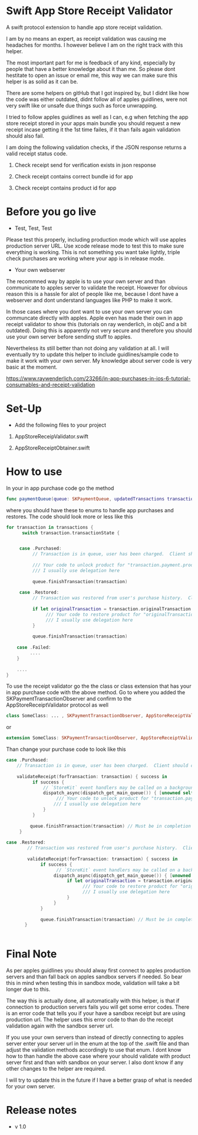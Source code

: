 # Swift App Store Receipt Validator

A swift protocol extension to handle app store receipt validation.

I am by no means an expert, as receipt validation was causing me headaches for months. I however believe I am on the right track with this helper. 

The most important part for me is feedback of any kind, especially by people that have a better knowledge about it than me. So please dont hestitate to open an issue or email me, this way we can make sure this helper is as solid as it can be.

There are some helpers on gitHub that I got inspired by, but I didnt like how the code was either outdated, didnt follow all of apples guidlines, were not very swift like or unsafe due things such as force unwrapping. 

I tried to follow apples guidlines as well as I can, e.g when fetching the app store receipt stored in your apps main bundle you should request a new receipt incase getting it the 1st time failes, if it than fails again validation should also fail. 

I am doing the following validation checks, if the JSON response returns a valid receipt status code.

1) Check receipt send for verification exists in json response

2) Check receipt contains correct bundle id for app

3) Check receipt contains product id for app

# Before you go live

- Test, Test, Test

Please test this properly, including production mode which will use apples production server URL. Use xcode release mode to test this to make sure everything is working. This is not something you want take lightly, triple check purchases are working where your app is in release mode.

- Your own webserver

The recommned way by apple is to use your own server and than communicate to apples server to validate the receipt.
However for obvious reason this is a hassle for alot of people like me, because I dont have a webserver and dont understand languages like PHP to make it work.

In those cases where you dont want to use your own server you can communcate directly with apples. 
Apple even has made their own in app receipt validator to show this (tutorials on ray wenderlich, in objC and a bit outdated). Doing this is apparently not very secure and therefore you should use your own server before sending stuff to apples. 

Nevertheless its still better than not doing any validation at all. I will eventually try to update this helper to include guidlines/sample code to make it work with your own server. My knowledge about server code is very basic at the moment.

https://www.raywenderlich.com/23266/in-app-purchases-in-ios-6-tutorial-consumables-and-receipt-validation

# Set-Up

- Add the following files to your project

1) AppStoreReceipValidator.swift

2) AppStoreReceiptObtainer.swift

# How to use

In your in app purchase code go the method

```swift
func paymentQueue(queue: SKPaymentQueue, updatedTransactions transactions: [SKPaymentTransaction]) { ....
```

where you should have these to enums to handle app purchases and restores. The code should look more or less like this

```swift
for transaction in transactions {
      switch transaction.transactionState {


     case .Purchased:
          // Transaction is in queue, user has been charged.  Client should complete the transaction.
                
          /// Your code to unlock product for "transaction.payment.productIdentifier"
          /// I usually use delegation here
          
          queue.finishTransaction(transaction)
              
     case .Restored:
          // Transaction was restored from user's purchase history.  Client should complete the transaction.
                
          if let originalTransaction = transaction.originalTransaction {
               /// Your code to restore product for "originalTransaction.payment.productIdentifier"
               /// I usually use delegation here
          }
         
          queue.finishTransaction(transaction)
         
    case .Failed:
         ....
    }
    
    ....
}
```

To use the receipt validator go the the class or class extension that has your in app purchase code with the above method. Go to where you added the SKPaymentTransactionObserver and confirm to the AppStoreReceiptValidator protocol as well

```swift
class SomeClass: ... , SKPaymentTransactionObserver, AppStoreReceiptValidator {....
```

or 

```swift
extension SomeClass: SKPaymentTransactionObserver, AppStoreReceiptValidator {....
```

Than change your purchase code to look like this

```swift
case .Purchased:
    // Transaction is in queue, user has been charged.  Client should complete the transaction.
                
    validateReceipt(forTransaction: transaction) { success in
          if success {
              // `StoreKit` event handlers may be called on a background queue. Ensure unlocking products gets called on main queue.
              dispatch_async(dispatch_get_main_queue()) { [unowned self] in
                   /// Your code to unlock product for "transaction.payment.productIdentifier"
                  /// I usually use delegation here
              }
          }
                    
         queue.finishTransaction(transaction) // Must be in completion closure
     }
  
case .Restored:
        // Transaction was restored from user's purchase history.  Client should complete the transaction.
                
        validateReceipt(forTransaction: transaction) { success in
             if success {
                   // `StoreKit` event handlers may be called on a background queue. Ensure unlocking products gets called on main queue.
                  dispatch_async(dispatch_get_main_queue()) { [unowned self] in
                       if let originalTransaction = transaction.originalTransaction {
                             /// Your code to restore product for "originalTransaction.payment.productIdentifier"
                             /// I usually use delegation here
                       }
                  }
             }
                    
             queue.finishTransaction(transaction) // Must be in completion closure
       }
                
```

# Final Note

As per apples guidlines you should alway first connect to apples production servers and than fall back on apples sandbox servers if needed. So bear this in mind when testing this in sandbox mode, validation will take a bit longer due to this.

The way this is actually done, all automatically with this helper, is that if connection to production servers fails you will get some error codes. There is an error code that tells you if your have a sandbox receipt but are using production url. The helper uses this error code to than do the receipt validation again with the sandbox server url.

If you use your own servers than instead of directly connecting to apples server enter your server url in the enum at the top of the .swift file and than adjust the validation methods accordingly to use that enum. I dont know how to than handle the above case where your should validate with product server first and than with sandbox on your server. I also dont know if any other changes to the helper are required.

I will try to update this in the future if I have a better grasp of what is needed for your own server.

# Release notes

- v 1.0

